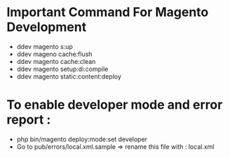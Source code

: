 # Important Command For Magento Development

- ddev magento s:up
- ddev mageno cache:flush 
- ddev magento cache:clean 
- ddev magento setup:di:compile
- ddev magento static:content:deploy
# To enable developer mode and error report :
- php bin/magento deploy:mode:set developer
- Go to pub/errors/local.xml.sample => rename this file with : local.xml
